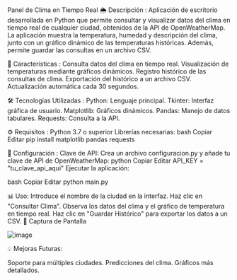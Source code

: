 Panel de Clima en Tiempo Real
🌦️ Descripción :
Aplicación de escritorio desarrollada en Python que permite consultar y visualizar datos del clima en tiempo real de cualquier ciudad, obtenidos de la API de OpenWeatherMap. La aplicación muestra la temperatura, humedad y descripción del clima, junto con un gráfico dinámico de las temperaturas históricas. Además, permite guardar las consultas en un archivo CSV.

🚀 Características :
Consulta datos del clima en tiempo real.
Visualización de temperaturas mediante gráficos dinámicos.
Registro histórico de las consultas de clima.
Exportación del histórico a un archivo CSV.
Actualización automática cada 30 segundos.

🛠️ Tecnologías Utilizadas :
Python: Lenguaje principal.
Tkinter: Interfaz gráfica de usuario.
Matplotlib: Gráficos dinámicos.
Pandas: Manejo de datos tabulares.
Requests: Consulta a la API.


⚙️ Requisitos :
Python 3.7 o superior
Librerías necesarias:
bash
Copiar
Editar
pip install matplotlib pandas requests


📝 Configuración :
Clave de API:
Crea un archivo configuracion.py y añade tu clave de API de OpenWeatherMap:
python
Copiar
Editar
API_KEY = "tu_clave_api_aqui"
Ejecutar la aplicación:

bash
Copiar
Editar
python main.py



📊 Uso:
Introduce el nombre de la ciudad en la interfaz.
Haz clic en "Consultar Clima".
Observa los datos del clima y el gráfico de temperatura en tiempo real.
Haz clic en "Guardar Histórico" para exportar los datos a un CSV.
🎨 Captura de Pantalla

![image](https://github.com/user-attachments/assets/4887985b-664d-46f8-9951-84837e97bf1b)







💡 Mejoras Futuras:

Soporte para múltiples ciudades.
Predicciones del clima.
Gráficos más detallados.
